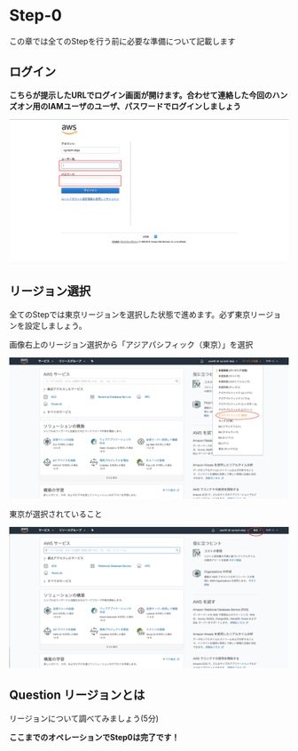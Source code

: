# Step-0
この章では全てのStepを行う前に必要な準備について記載します

## ログイン
**こちらが提示したURLでログイン画面が開けます。合わせて連絡した今回のハンズオン用のIAMユーザのユーザ、パスワードでログインしましょう**

![login](./images/step-0/login-1.png "ログイン")

## リージョン選択
全てのStepでは東京リージョンを選択した状態で進めます。必ず東京リージョンを設定しましょう。

画像右上のリージョン選択から「アジアパシフィック（東京）」を選択

![region-select](./images/step-0/region-select.png "リージョン選択")

東京が選択されていること

![region-tokyo](./images/step-0/region-tokyo.png "リージョン東京")

## Question リージョンとは
リージョンについて調べてみましょう(5分)

**ここまでのオペレーションでStep0は完了です！**
